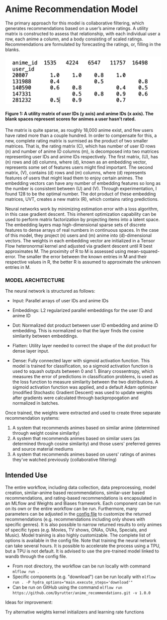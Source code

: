 # Anime Recommendation Model
The primary approach for this model is collaborative filtering, which generates recommendations based on a user’s anime ratings. A utility matrix is constructed to assess that relationship, with each individual user a row, each anime a column, and a body consisting of scaled ratings. Recommendations are formulated by forecasting the ratings, or, filling in the blanks. 

![](https://github.com/Dyrutter/anime_recommendations/blob/main/figure_file/readme_images/anime_ratings_matrix.png)
#### Figure 1: A utility matrix of user IDs (y axis) and anime IDs (x axis). The blank spaces represent scores for animes a user hasn’t rated.

The matrix is quite sparse, as roughly 18,000 anime exist, and few users have rated more than a couple hundred. In order to compensate for this, a new, complete rating matrix is surmised as the product of two smaller matrices. That is, the rating matrix (C), which has number of user ID rows (n) and number of anime ID columns (m), is decomposed into two matrices representing user IDs and anime IDs respectively. The first matrix, (U), has (n) rows and (d) columns, where (d), known as an embedding vector, represents some set of features users might find important. The second matrix, (V), contains (d) rows and (m) columns, where (d) represents features of users that might lead them to enjoy certain animes. The embedding vectors can have any number of embedding features so long as the number is consistent between (U) and (V). Through experimentation, I found 128 to be the optimal number. The dot product of these embedding matrices, UVT, creates a new matrix (R), which contains rating predictions.

Neural networks work by minimizing estimation error with a loss algorithm, in this case gradient descent. This inherent optimization capability can be used to perform matrix factorization by projecting items into a latent space. The embedding layers map high-dimensional sparse sets of discrete features to dense arrays of real numbers in continuous spaces. In the case of this model, they project (n) users and (m) anime into (d)-dimensional vectors. The weights in each embedding vector are initialized in a Tensor Flow heteronormal kernel and adjusted via gradient descent until R best approximates M. The proximity of R to M is assessed using mean-squared-error. The smaller the error between the known entries in M and their respective values in R, the better R is assumed to approximate the unknown entries in M. 

### MODEL ARCHITECTURE
The neural network is structured as follows:

+ Input: Parallel arrays of user IDs and anime IDs 
+ Embeddings: L2 regularized parallel embeddings for the user ID and anime ID
+ Dot: Normalized dot product between user ID embedding and anime ID embedding. This is normalized so that the layer finds the cosine simliarity between embeddings.
+ Flatten: Utility layer needed to correct the shape of the dot product for dense layer input.

+ Dense: Fully connected layer with sigmoid activation function. This model is trained for classification, so a sigmoid activation function is used to squash outputs between 0 and 1. Binary crossentropy, which measures the error of predictions in classification problems, is used as the loss function to measure similarity between the two distributions. A sigmoid activation function was applied, and a default Adam optimizer (modified Stochastic Gradient Descent) was used to update weights after gradients were calculated through backpropogation and normalized in batches.

Once trained, the weights were extracted and used to create three separate recommendation systems:
1. A system that recommends animes based on similar anime (determined through weight cosine similarity)
2. A system that recommends animes based on similar users (as determined through cosine similarity) and those users' preferred genres and source material mediums
3. A system that recommends animes based on users' ratings of animes they've watched previously (collaborative filtering)

## Intended Use

The entire workflow, including data collection, data preprocessing, model creation, similar-anime based recommendations, similar-user based recommendations, and rating-based recommendations is encapsulated in an MLflow and Weights and Biases framework. Each component can be run on its own or the entire workflow can be run. Furthermore, many parameters can be adjusted in the [config file](./config/config.yaml) to customize the returned recommendations (e.g. recommendations including only shows with specific genres). It is also possible to narrow returned results to only animes of specific types (e.g. Movies, TV shows, ONAs, OVAs, Specials, and Music). Model training is also highly customizable. The complete list of options is available in the config file. Note that training the neural network can take several hours. It is possible to accelerate the process using a TPU, but a TPU is not default. It is advised to use the pre-trained model linked to wandb through the config file.  

+ From root directory, the workflow can be run locally with command `mlflow run .`
+ Specific components (e.g. "download") can be run locally with `mlflow run . -P hydra_options="main.execute_steps='download'"`
+ Can be run on GitHub using the command `mlflow run https://github.com/Dyrutter/anime_recommendations.git -v 1.0.0`

Ideas for improvement:

Try alternative weights kernel initializers and learning rate functions
